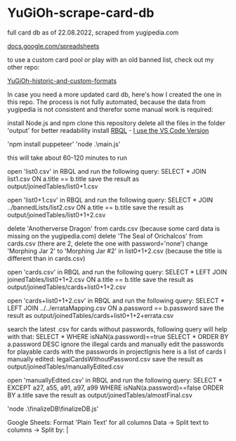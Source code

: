 # YuGiOh-scrape-card-db

full card db as of 22.08.2022, scraped from yugipedia.com

[docs.google.com/spreadsheets](https://docs.google.com/spreadsheets/d/15f8dqC8letuw0fDdkL6oBOla0tfTf9nceS8LGPZqXU8/edit#gid=271022656)

to use a custom card pool or play with an old banned list, check out my other repo:

[YuGiOh-historic-and-custom-formats](https://github.com/WhiteG00se/YuGiOh-historic-and-custom-formats)

In case you need a more updated card db, here's how I created the one in this repo.
The process is not fully automated, because the data from yugipedia is not consistent and therefor some manual work is required:

install Node.js and npm
clone this repository
delete all the files in the folder 'output' for better readability
install [RBQL](https://rbql.org/) - [I use the VS Code Version](https://marketplace.visualstudio.com/items?itemName=mechatroner.rainbow-csv) 

'npm install puppeteer'
'node .\main.js'

this will take about 60-120 minutes to run

open 'list0.csv' in RBQL and run the following query:
SELECT * JOIN list1.csv ON a.title == b.title
save the result as output/joinedTables/list0+1.csv

open 'list0+1.csv' in RBQL and run the following query:
SELECT * JOIN ../bannedLists/list2.csv ON a.title == b.title
save the result as output/joinedTables/list0+1+2.csv

delete 'Anotherverse Dragon' from cards.csv (because some card data is missing on the yugipedia.com)
delete 'The Seal of Orichalcos' from cards.csv (there are 2, delete the one with password='none')
change 'Morphing Jar 2' to 'Morphing Jar #2' in list0+1+2.csv (because the title is different than in cards.csv)

open 'cards.csv' in RBQL and run the following query:
SELECT * LEFT JOIN joinedTables/list0+1+2.csv ON a.title == b.title
save the result as output/joinedTables/cards+list0+1+2.csv

open 'cards+list0+1+2.csv' in RBQL and run the following query:
SELECT * LEFT JOIN ../../errataMapping.csv ON a.password == b.password
save the result as output/joinedTables/cards+list0+1+2+errata.csv

search the latest .csv for cards without passwords, following query will help with that:
SELECT * WHERE isNaN(a.password)==true
SELECT * ORDER BY a.password DESC
ignore the illegal cards and manually edit the passwords for playable cards with the passwords in projectIgnis
here is a list of cards I manually edited: legalCardsWithoutPassword.csv
save the result as output/joinedTables/manuallyEdited.csv

open 'manuallyEdited.csv' in RBQL and run the following query:
SELECT * EXCEPT a27, a55, a91, a97, a99 WHERE isNaN(a.password)==false ORDER BY a.title
save the result as output/joinedTables/almostFinal.csv

'node .\finalizeDB\finalizeDB.js'

Google Sheets:
Format 'Plain Text' for all columns
Data -> Split text to columns -> Split by: |
